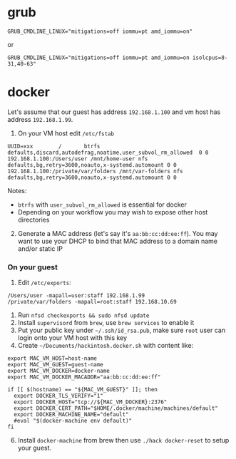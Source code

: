 grub
====

```
GRUB_CMDLINE_LINUX="mitigations=off iommu=pt amd_iommu=on"
```

or

```
GRUB_CMDLINE_LINUX="mitigations=off iommu=pt amd_iommu=on isolcpus=8-31,40-63"
```


docker
======

Let's assume that our guest has address `192.168.1.100` and vm host has address `192.168.1.99`.

1. On your VM host edit `/etc/fstab`

```
UUID=xxx		/		btrfs		defaults,discard,autodefrag,noatime,user_subvol_rm_allowed	0 0
192.168.1.100:/Users/user /mnt/home-user nfs defaults,bg,retry=3600,noauto,x-systemd.automount 0 0
192.168.1.100:/private/var/folders /mnt/var-folders nfs defaults,bg,retry=3600,noauto,x-systemd.automount 0 0
```

Notes:
- `btrfs` with `user_subvol_rm_allowed` is essential for docker
- Depending on your workflow you may wish to expose other host directories

2. Generate a MAC address (let's say it's `aa:bb:cc:dd:ee:ff`). You may want to use your DHCP to bind that MAC address to a domain name and/or static IP

### On your guest

1. Edit `/etc/exports`:

```
/Users/user -mapall=user:staff 192.168.1.99
/private/var/folders -mapall=root:staff 192.168.10.69
```

1. Run `nfsd checkexports && sudo nfsd update`
3. Install `supervisord` from `brew`, use `brew services` to enable it
4. Put your public key under `~/.ssh/id_rsa.pub`, make sure `root` user can login onto your VM host with this key
5. Create `~/Documents/hackintosh.docker.sh` with content like:

```
export MAC_VM_HOST=host-name
export MAC_VM_GUEST=guest-name
export MAC_VM_DOCKER=docker-name
export MAC_VM_DOCKER_MACADDR="aa:bb:cc:dd:ee:ff"

if [[ $(hostname) == "${MAC_VM_GUEST}" ]]; then
  export DOCKER_TLS_VERIFY="1"
  export DOCKER_HOST="tcp://${MAC_VM_DOCKER}:2376"
  export DOCKER_CERT_PATH="$HOME/.docker/machine/machines/default"
  export DOCKER_MACHINE_NAME="default"
  #eval "$(docker-machine env default)"
fi
```

6. Install `docker-machine` from brew then use `./hack docker-reset` to setup your guest.
